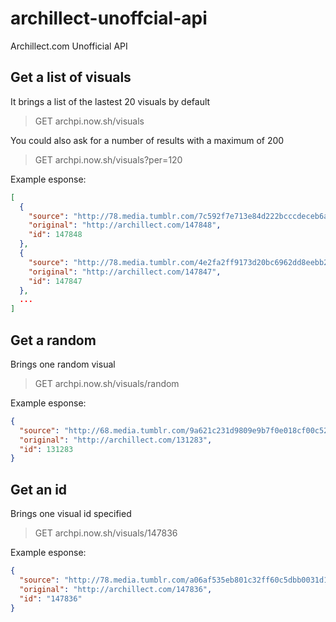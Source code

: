 # archillect-unoffcial-api
Archillect.com Unofficial API

## Get a list of visuals
It brings a list of the lastest 20 visuals by default
> GET archpi.now.sh/visuals

You could also ask for a number of results with a maximum of 200

> GET archpi.now.sh/visuals?per=120

Example esponse:
```json
[
  {
    "source": "http://78.media.tumblr.com/7c592f7e713e84d222bcccdeceb6ab44/tumblr_nh8spcb05S1rs8w78o1_1280.jpg",
    "original": "http://archillect.com/147848",
    "id": 147848
  },
  {
    "source": "http://78.media.tumblr.com/4e2fa2ff9173d20bc6962dd8eebb27f0/tumblr_oszlouVau71qgiw5to1_1280.jpg",
    "original": "http://archillect.com/147847",
    "id": 147847
  },
  ...
]
```

## Get a random 
Brings one random visual
> GET archpi.now.sh/visuals/random

Example esponse:
```json
{
  "source": "http://68.media.tumblr.com/9a621c231d9809e9b7f0e018cf00c52d/tumblr_n4nxqcKv2p1qhs3voo1_r1_500.png",
  "original": "http://archillect.com/131283",
  "id": 131283
}
```

## Get an id
Brings one visual id specified
> GET archpi.now.sh/visuals/147836

Example esponse:
```json
{
  "source": "http://78.media.tumblr.com/a06af535eb801c32ff60c5dbb0031d13/tumblr_olhnlsSjnS1vczpxxo1_400.gif",
  "original": "http://archillect.com/147836",
  "id": "147836"
}
```
